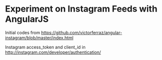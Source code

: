 # Experiment on Instagram Feeds with AngularJS

Initial codes from https://github.com/victorferraz/angular-instagram/blob/master/index.html

Instagram access_token and client_id in http://instagram.com/developer/authentication/